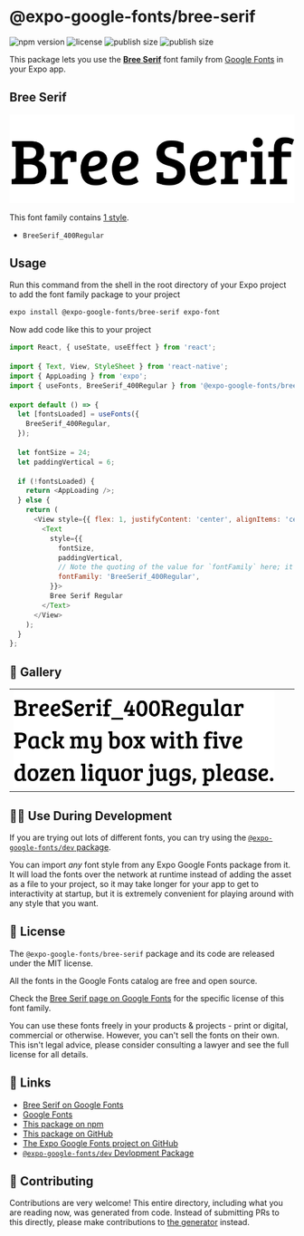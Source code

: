 # @expo-google-fonts/bree-serif

![npm version](https://flat.badgen.net/npm/v/@expo-google-fonts/bree-serif)
![license](https://flat.badgen.net/github/license/expo/google-fonts)
![publish size](https://flat.badgen.net/packagephobia/install/@expo-google-fonts/bree-serif)
![publish size](https://flat.badgen.net/packagephobia/publish/@expo-google-fonts/bree-serif)

This package lets you use the [**Bree Serif**](https://fonts.google.com/specimen/Bree+Serif) font family from [Google Fonts](https://fonts.google.com/) in your Expo app.

## Bree Serif

![Bree Serif](./font-family.png)

This font family contains [1 style](#-gallery).

- `BreeSerif_400Regular`

## Usage

Run this command from the shell in the root directory of your Expo project to add the font family package to your project
```sh
expo install @expo-google-fonts/bree-serif expo-font
```

Now add code like this to your project
```js
import React, { useState, useEffect } from 'react';

import { Text, View, StyleSheet } from 'react-native';
import { AppLoading } from 'expo';
import { useFonts, BreeSerif_400Regular } from '@expo-google-fonts/bree-serif';

export default () => {
  let [fontsLoaded] = useFonts({
    BreeSerif_400Regular,
  });

  let fontSize = 24;
  let paddingVertical = 6;

  if (!fontsLoaded) {
    return <AppLoading />;
  } else {
    return (
      <View style={{ flex: 1, justifyContent: 'center', alignItems: 'center' }}>
        <Text
          style={{
            fontSize,
            paddingVertical,
            // Note the quoting of the value for `fontFamily` here; it expects a string!
            fontFamily: 'BreeSerif_400Regular',
          }}>
          Bree Serif Regular
        </Text>
      </View>
    );
  }
};

```

## 🔡 Gallery


||||
|-|-|-|
|![BreeSerif_400Regular](./BreeSerif_400Regular.ttf.png)||||


## 👩‍💻 Use During Development

If you are trying out lots of different fonts, you can try using the [`@expo-google-fonts/dev` package](https://github.com/expo/google-fonts/tree/master/font-packages/dev#readme).

You can import *any* font style from any Expo Google Fonts package from it. It will load the fonts
over the network at runtime instead of adding the asset as a file to your project, so it may take longer
for your app to get to interactivity at startup, but it is extremely convenient
for playing around with any style that you want.

## 📖 License

The `@expo-google-fonts/bree-serif` package and its code are released under the MIT license.

All the fonts in the Google Fonts catalog are free and open source.

Check the [Bree Serif page on Google Fonts](https://fonts.google.com/specimen/Bree+Serif) for the specific license of this font family.

You can use these fonts freely in your products & projects - print or digital, commercial or otherwise. However, you can't sell the fonts on their own. This isn't legal advice, please consider consulting a lawyer and see the full license for all details.

## 🔗 Links

- [Bree Serif on Google Fonts](https://fonts.google.com/specimen/Bree+Serif)
- [Google Fonts](https://fonts.google.com/)
- [This package on npm](https://www.npmjs.com/package/@expo-google-fonts/bree-serif)
- [This package on GitHub](https://github.com/expo/google-fonts/tree/master/font-packages/bree-serif)
- [The Expo Google Fonts project on GitHub](https://github.com/expo/google-fonts)
- [`@expo-google-fonts/dev` Devlopment Package](https://github.com/expo/google-fonts/tree/master/font-packages/dev)

## 🤝 Contributing

Contributions are very welcome! This entire directory, including what you are reading now, was generated from code. Instead of submitting PRs to this directly, please make contributions to [the generator](https://github.com/expo/google-fonts/tree/master/packages/generator) instead.
